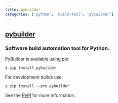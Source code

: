 ```yaml
---
title: pybuilder
categories: ['python', 'build-tool', 'pybuilder']
---
```

## [pybuilder](https://github.com/pybuilder/pybuilder)

### Software build automation tool for Python.


PyBuilder is available using pip:

    $ pip install pybuilder

For development builds use:

    $ pip install --pre pybuilder

See the [PyPI](https://pypi.org/project/pybuilder/) for more information.
